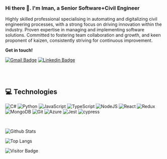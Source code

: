 ### Hi there 👋. I'm Iman, a Senior Software+Civil Engineer

Highly skilled professional specialising in automating and digitalizing civil engineering processes, with a strong focus on driving innovation within the industry. Proven expertise in managing and implementing software solutions. Committed to fostering team collaboration and growth, and keen proponent of kaizen, consistently striving for continuous improvement.

**Get in touch!**

[![Gmail Badge](https://img.shields.io/badge/-Email-c14438?style=flat-square&logo=Gmail&logoColor=white&link=mailto:iwarsame38@gmail.com)](mailto:iwarsame38@gmail.com)
[![Linkedin Badge](https://img.shields.io/badge/-imanwarsame-blue?style=flat-square&logo=Linkedin&logoColor=white&link=https://https://www.linkedin.com/in/imanwarsame/)](https://www.linkedin.com/in/imanwarsame/)

<br/><br/>

## 💻 Technologies

![C#](https://img.shields.io/badge/c%23-%23239120.svg?style=for-the-badge&logo=c-sharp&logoColor=white)
![Python](https://img.shields.io/badge/python-3670A0?style=for-the-badge&logo=python&logoColor=ffdd54)
![JavaScript](https://img.shields.io/badge/javascript-%23323330.svg?style=for-the-badge&logo=javascript&logoColor=%23F7DF1E)
![TypeScript](https://img.shields.io/badge/typescript-%23007ACC.svg?style=for-the-badge&logo=typescript&logoColor=white)
![NodeJS](https://img.shields.io/badge/node.js-6DA55F?style=for-the-badge&logo=node.js&logoColor=white)
![React](https://img.shields.io/badge/react-%2320232a.svg?style=for-the-badge&logo=react&logoColor=%2361DAFB)
![Redux](https://img.shields.io/badge/redux-%23593d88.svg?style=for-the-badge&logo=redux&logoColor=white)
![MongoDB](https://img.shields.io/badge/MongoDB-%234ea94b.svg?style=for-the-badge&logo=mongodb&logoColor=white)
![Git](https://img.shields.io/badge/git-%23F05033.svg?style=for-the-badge&logo=git&logoColor=white)
![Azure](https://img.shields.io/badge/azure-%230072C6.svg?style=for-the-badge&logo=microsoftazure&logoColor=white)
![Jest](https://img.shields.io/badge/-jest-%23C21325?style=for-the-badge&logo=jest&logoColor=white)
![cypress](https://img.shields.io/badge/-cypress-%23E5E5E5?style=for-the-badge&logo=cypress&logoColor=058a5e)

<br>

![Github Stats](https://github-readme-stats.vercel.app/api?username=imanwarsame&show_icons=true&count_private=true)

![Top Langs](https://github-readme-stats.vercel.app/api/top-langs/?username=imanwarsame&layout=compact)

![Visitor Badge](https://visitor-badge.laobi.icu/badge?page_id=imanwarsame.imanwarsame)

</div>
